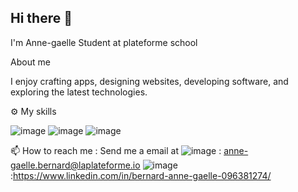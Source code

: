 ## Hi there 👋

I'm Anne-gaelle
Student at plateforme school

 About me 

I enjoy crafting apps, designing websites, developing software, and exploring the latest technologies.

⚙️ My skills

![image](https://github.com/user-attachments/assets/123c1e1c-21b4-43c9-8d00-8516bc345051)
![image](https://github.com/user-attachments/assets/3500f7bd-3a1d-4309-b1aa-a6f866c7cba2)
![image](https://github.com/user-attachments/assets/f76632e9-df7b-4816-83bf-094db839bc83)



 
📫 How to reach me : Send me a email at 
 ![image](https://github.com/user-attachments/assets/a4480341-bfe2-4f61-b8ed-4cad85a75575) : anne-gaelle.bernard@laplateforme.io
![image](https://github.com/user-attachments/assets/f56b623c-17e0-41db-95ba-df1f0b87240b) :https://www.linkedin.com/in/bernard-anne-gaelle-096381274/

